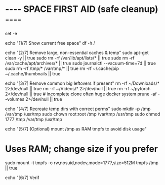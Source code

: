 # ---- SPACE FIRST AID (safe cleanup) ----
set -e

echo "[1/7] Show current free space"
df -h /

echo "[2/7] Remove large, non-essential caches & temp"
sudo apt-get clean -y || true
sudo rm -rf /var/lib/apt/lists/* || true
sudo rm -rf /var/cache/apt/archives/* || true
sudo journalctl --vacuum-time=7d || true
sudo rm -rf /tmp/* /var/tmp/* || true
rm -rf ~/.cache/pip ~/.cache/thumbnails || true

echo "[3/7] Remove common big leftovers if present"
rm -rf ~/Downloads/* 2>/dev/null || true
rm -rf ~/Videos/* 2>/dev/null || true
rm -rf ~/pytorch 2>/dev/null || true   # incomplete clone often huge
docker system prune -af --volumes 2>/dev/null || true

echo "[4/7] Recreate temp dirs with correct perms"
sudo mkdir -p /tmp /var/tmp /usr/tmp
sudo chown root:root /tmp /var/tmp /usr/tmp
sudo chmod 1777 /tmp /var/tmp /usr/tmp

echo "[5/7] (Optional) mount /tmp as RAM tmpfs to avoid disk usage"
# Uses RAM; change size if you prefer
sudo mount -t tmpfs -o rw,nosuid,nodev,mode=1777,size=512M tmpfs /tmp || true

echo "[6/7] Verif
